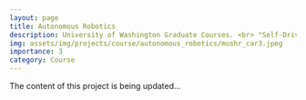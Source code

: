 ```yaml
---
layout: page
title: Autonomous Robotics
description: University of Washington Graduate Courses. <br> "Self-Driving Cars" <br> "AI-Robotics"
img: assets/img/projects/course/autonomous_robotics/mushr_car3.jpeg
importance: 3
category: Course
---
```

The content of this project is being updated...
